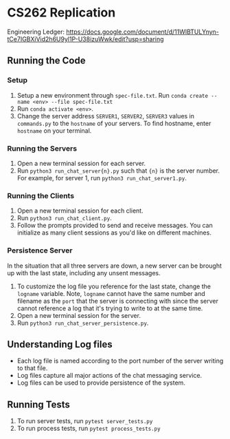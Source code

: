 # CS262 Replication

Engineering Ledger: https://docs.google.com/document/d/11WlBTULYnyn-tCe7IGBXiVid2h6U9yl1P-U38izuWwk/edit?usp=sharing

## Running the Code

### Setup
1. Setup a new environment through `spec-file.txt`. Run `conda create --name <env> --file spec-file.txt`
2. Run `conda activate <env>`.
3. Change the server address `SERVER1`, `SERVER2`, `SERVER3` values in `commands.py` to the `hostname` of your servers. To find hostname, enter `hostname` on your terminal.

### Running the Servers
1. Open a new terminal session for each server.
2. Run `python3 run_chat_server{n}.py` such that `{n}` is the server number. For example, for server 1, run `python3 run_chat_server1.py`.

### Running the Clients
1. Open a new terminal session for each client.
2. Run `python3 run_chat_client.py`.
3. Follow the prompts provided to send and receive messages. You can initialize as many client sessions as you'd like on different machines.

### Persistence Server
In the situation that all three servers are down, a new server can be brought up with the last state, including any unsent messages. 
1. To customize the log file you reference for the last state, change the `logname` variable. Note, `logname` cannot have the same number and filename as the `port` that the server is connecting with since the server cannot reference a log that it's trying to write to at the same time.
1. Open a new terminal session for the server.
2. Run `python3 run_chat_server_persistence.py`.

## Understanding Log files
- Each log file is named according to the port number of the server writing to that file.
- Log files capture all major actions of the chat messaging service.
- Log files can be used to provide persistence of the system.

## Running Tests
1. To run server tests, run `pytest server_tests.py`
2. To run process tests, run `pytest process_tests.py`